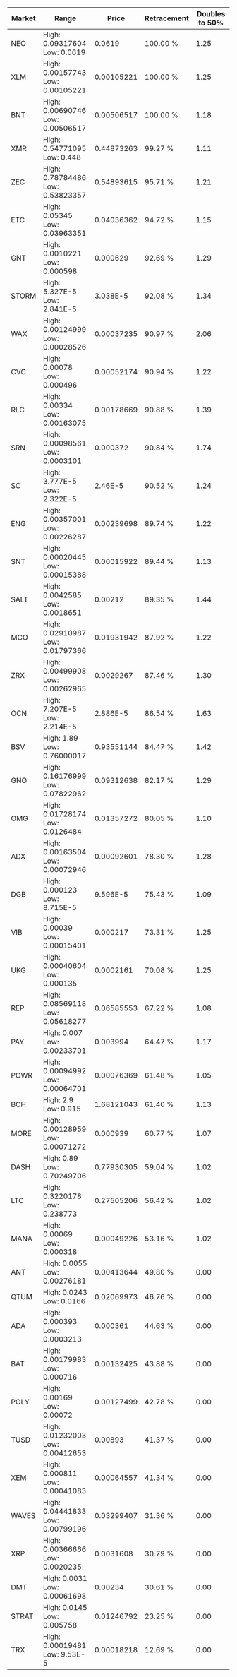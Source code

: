 | Market | Range | Price| Retracement | Doubles to 50% |
| --- | --- | --- | --- | --- |
| NEO | High: 0.09317604<br />Low: 0.0619 | 0.0619 | 100.00 % | 1.25 |
| XLM | High: 0.00157743<br />Low: 0.00105221 | 0.00105221 | 100.00 % | 1.25 |
| BNT | High: 0.00690746<br />Low: 0.00506517 | 0.00506517 | 100.00 % | 1.18 |
| XMR | High: 0.54771095<br />Low: 0.448 | 0.44873263 | 99.27 % | 1.11 |
| ZEC | High: 0.78784486<br />Low: 0.53823357 | 0.54893615 | 95.71 % | 1.21 |
| ETC | High: 0.05345<br />Low: 0.03963351 | 0.04036362 | 94.72 % | 1.15 |
| GNT | High: 0.0010221<br />Low: 0.000598 | 0.000629 | 92.69 % | 1.29 |
| STORM | High: 5.327E-5<br />Low: 2.841E-5 | 3.038E-5 | 92.08 % | 1.34 |
| WAX | High: 0.00124999<br />Low: 0.00028526 | 0.00037235 | 90.97 % | 2.06 |
| CVC | High: 0.00078<br />Low: 0.000496 | 0.00052174 | 90.94 % | 1.22 |
| RLC | High: 0.00334<br />Low: 0.00163075 | 0.00178669 | 90.88 % | 1.39 |
| SRN | High: 0.00098561<br />Low: 0.0003101 | 0.000372 | 90.84 % | 1.74 |
| SC | High: 3.777E-5<br />Low: 2.322E-5 | 2.46E-5 | 90.52 % | 1.24 |
| ENG | High: 0.00357001<br />Low: 0.00226287 | 0.00239698 | 89.74 % | 1.22 |
| SNT | High: 0.00020445<br />Low: 0.00015388 | 0.00015922 | 89.44 % | 1.13 |
| SALT | High: 0.0042585<br />Low: 0.0018651 | 0.00212 | 89.35 % | 1.44 |
| MCO | High: 0.02910987<br />Low: 0.01797366 | 0.01931942 | 87.92 % | 1.22 |
| ZRX | High: 0.00499908<br />Low: 0.00262965 | 0.0029267 | 87.46 % | 1.30 |
| OCN | High: 7.207E-5<br />Low: 2.214E-5 | 2.886E-5 | 86.54 % | 1.63 |
| BSV | High: 1.89<br />Low: 0.76000017 | 0.93551144 | 84.47 % | 1.42 |
| GNO | High: 0.16176999<br />Low: 0.07822962 | 0.09312638 | 82.17 % | 1.29 |
| OMG | High: 0.01728174<br />Low: 0.0126484 | 0.01357272 | 80.05 % | 1.10 |
| ADX | High: 0.00163504<br />Low: 0.00072946 | 0.00092601 | 78.30 % | 1.28 |
| DGB | High: 0.000123<br />Low: 8.715E-5 | 9.596E-5 | 75.43 % | 1.09 |
| VIB | High: 0.00039<br />Low: 0.00015401 | 0.000217 | 73.31 % | 1.25 |
| UKG | High: 0.00040604<br />Low: 0.000135 | 0.0002161 | 70.08 % | 1.25 |
| REP | High: 0.08569118<br />Low: 0.05618277 | 0.06585553 | 67.22 % | 1.08 |
| PAY | High: 0.007<br />Low: 0.00233701 | 0.003994 | 64.47 % | 1.17 |
| POWR | High: 0.00094992<br />Low: 0.00064701 | 0.00076369 | 61.48 % | 1.05 |
| BCH | High: 2.9<br />Low: 0.915 | 1.68121043 | 61.40 % | 1.13 |
| MORE | High: 0.00128959<br />Low: 0.00071272 | 0.000939 | 60.77 % | 1.07 |
| DASH | High: 0.89<br />Low: 0.70249706 | 0.77930305 | 59.04 % | 1.02 |
| LTC | High: 0.3220178<br />Low: 0.238773 | 0.27505206 | 56.42 % | 1.02 |
| MANA | High: 0.00069<br />Low: 0.000318 | 0.00049226 | 53.16 % | 1.02 |
| ANT | High: 0.0055<br />Low: 0.00276181 | 0.00413644 | 49.80 % | 0.00 |
| QTUM | High: 0.0243<br />Low: 0.0166 | 0.02069973 | 46.76 % | 0.00 |
| ADA | High: 0.000393<br />Low: 0.0003213 | 0.000361 | 44.63 % | 0.00 |
| BAT | High: 0.00179983<br />Low: 0.000716 | 0.00132425 | 43.88 % | 0.00 |
| POLY | High: 0.00169<br />Low: 0.00072 | 0.00127499 | 42.78 % | 0.00 |
| TUSD | High: 0.01232003<br />Low: 0.00412653 | 0.00893 | 41.37 % | 0.00 |
| XEM | High: 0.000811<br />Low: 0.00041083 | 0.00064557 | 41.34 % | 0.00 |
| WAVES | High: 0.04441833<br />Low: 0.00799196 | 0.03299407 | 31.36 % | 0.00 |
| XRP | High: 0.00366666<br />Low: 0.0020235 | 0.0031608 | 30.79 % | 0.00 |
| DMT | High: 0.0031<br />Low: 0.00061698 | 0.00234 | 30.61 % | 0.00 |
| STRAT | High: 0.0145<br />Low: 0.005758 | 0.01246792 | 23.25 % | 0.00 |
| TRX | High: 0.00019481<br />Low: 9.53E-5 | 0.00018218 | 12.69 % | 0.00 |
